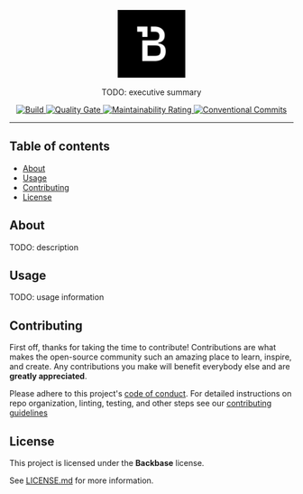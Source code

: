 <p align="center">
  <img width="120" src="Backbase.png?raw=true" alt="Backbase Logo">
</p>

<p align="center">
TODO: executive summary
<p>

<p align="center"> 
    <a href="https://github.com/backbase/payment-bundles/actions/workflows/main.yml">
        <img src="https://github.com/backbase/payment-bundles/actions/workflows/main.yml/badge.svg" alt="Build" />
    </a>
    <a href="https://sonarcloud.io/summary/new_code?id=Backbase_payment-bundles">
        <img src="https://sonarcloud.io/api/project_badges/measure?project=Backbase_payment-bundles&metric=alert_status" alt="Quality Gate" />
    </a>
    <a href="https://sonarcloud.io/summary/new_code?id=Backbase_payment-bundles">
        <img src="https://sonarcloud.io/api/project_badges/measure?project=Backbase_payment-bundles&metric=sqale_rating" alt="Maintainability Rating" />
    </a>
    <a href="https://conventionalcommits.org">
        <img src="https://img.shields.io/badge/Conventional%20Commits-1.0.0-yellow.svg" alt="Conventional Commits" />
    </a>
</p>

---

## Table of contents
* [About](#about)
* [Usage](#usage)
* [Contributing](#contributing)
* [License](#license)

## About

TODO: description

## Usage

TODO: usage information


## Contributing

First off, thanks for taking the time to contribute! Contributions are what makes the open-source community such an amazing place to learn, inspire, and create. Any contributions you make will benefit everybody else and are **greatly appreciated**.

Please adhere to this project's [code of conduct](CODE_OF_CONDUCT.md). For detailed instructions on repo organization, linting, testing, and other
steps see our [contributing guidelines](CONTRIBUTING.md)

## License

This project is licensed under the **Backbase** license.

See [LICENSE.md](LICENSE.md) for more information.